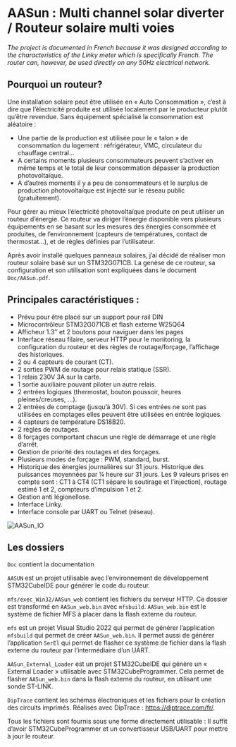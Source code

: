 # AASun : Multi channel solar diverter / Routeur solaire multi voies

_The project is documented in French because it was designed according to the characteristics of the Linky meter which is specifically French. The router can, however, be used directly on any 50Hz electrical network._

## Pourquoi un routeur?
Une installation solaire peut être utilisée en « Auto Consommation », c’est à dire que l’électricité produite est utilisée localement par le producteur plutôt qu’être revendue.
Sans équipement spécialisé la consommation est aléatoire :
- Une partie de la production est utilisée pour le « talon » de consommation du logement : réfrigérateur, VMC, circulateur du chauffage central…
- A certains moments plusieurs consommateurs peuvent s’activer en même temps et le total de leur consommation dépasser la production photovoltaïque.
- A d’autres moments il y a peu de consommateurs et le surplus de production photovoltaïque est injecté sur le réseau public (gratuitement).

Pour gérer au mieux l’électricité photovoltaïque produite on peut utiliser un routeur d’énergie. Ce routeur va diriger l’énergie disponible vers plusieurs équipements en se basant sur les mesures des énergies consommée et produites, de l’environnement (capteurs de températures, contact de thermostat…), et de règles définies par l’utilisateur.

Après avoir installé quelques panneaux solaires, j’ai décidé de réaliser mon routeur solaire basé sur un STM32G071CB.
La genèse de ce routeur, sa configuration et son utilisation sont expliquées dans le document `Doc/AASun.pdf`.

## Principales caractéristiques :
-	Prévu pour être placé sur un support pour rail DIN
-	Microcontrôleur STM32G071CB et flash externe W25Q64
-	Afficheur 1.3’’ et 2 boutons pour naviguer dans les pages
-	Interface réseau filaire, serveur HTTP pour le monitoring, la configuration du routeur et des règles de routage/forçage, l’affichage des historiques.
-	2 ou 4 capteurs de courant (CT).
-	2 sorties PWM de routage pour relais statique (SSR).
-	1 relais 230V 3A sur la carte.
-	1 sortie auxiliaire pouvant piloter un autre relais.
-	2 entrées logiques (thermostat, bouton poussoir, heures pleines/creuses, …).
-	2 entrées de comptage (jusqu’à 30V). Si ces entrées ne sont pas utilisées en comptages elles peuvent être utilisées en entrée logiques.
-	4 capteurs de température DS18B20.
-	2 règles de routages.
-	8 forçages comportant chacun une règle de démarrage et une règle d’arrêt.
-	Gestion de priorité des routages et des forçages.
-	Plusieurs modes de forçage : PWM, standard, burst.
-	Historique des énergies journalières sur 31 jours. Historique des puissances moyennées par ¼ heure sur 31 jours. Les 9 valeurs prises en compte sont : CT1 à CT4 (CT1 sépare le soutirage et l’injection),  routage estimé 1 et 2, compteurs d’impulsion 1 et 2.
-	Gestion anti légionellose.
-	Interface Linky.
-	Interface console par UART ou Telnet (réseau).

![AASun_IO](https://github.com/Nikitarc/AASun/assets/101801098/e2531800-29da-4e6d-8f2b-2426daf71bc7)

## Les dossiers
`Doc` contient la documentation

`AASUN` est un projet utilisable avec l’environnement de développement STM32CubeIDE pour générer le code du routeur.

`mfs/exec_Win32/AASun_web` contient les fichiers du serveur HTTP. Ce dossier est transformé en `AASun_web.bin` avec `mfsbuild`. `AASun_web.bin` est le système de fichier MFS à placer dans la flash externe du routeur.

`mfs` est un projet Visual Studio 2022 qui permet de générer l’application `mfsbuild` qui permet de créer `AASun_web.bin`. Il permet aussi de générer l’application `SerEl` qui permet de flasher ce système de fichier dans la flash externe du routeur par l’intermédiaire d’un UART.

`AASun_External_Loader` est un projet STM32CubeIDE qui génère un « External Loader » utilisable avec STM32CubeProgrammer. Cela permet  de flasher `AASun_web.bin` dans la flash externe du routeur, en utilisant une sonde ST-LINK.

`DipTrace` contient les schémas électroniques et les fichiers pour la création des circuits imprimés. Réalisés avec DipTrace : https://diptrace.com/fr/.

Tous les fichiers sont fournis sous une forme directement utilisable : Il suffit d’avoir  STM32CubeProgrammer et un convertisseur USB/UART pour mettre à jour le routeur.
